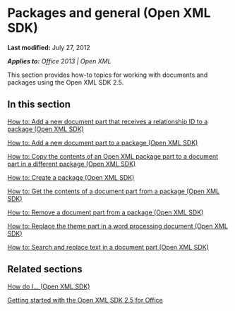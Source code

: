 <!--This is the start of the document-->
# Packages and general (Open XML SDK)
**Last modified:** July 27, 2012

_**Applies to:** Office 2013 | Open XML_

This section provides how-to topics for working with documents and packages using the Open XML SDK 2.5.


## In this section
 [How to: Add a new document part that receives a relationship ID to a package (Open XML SDK)](https://github.com/jhershey00/OpenXMLTest/blob/master/articles/c9b2ce55-548c-4443-8d2e-08fe1f06b7d7.md)

 [How to: Add a new document part to a package (Open XML SDK)](https://github.com/jhershey00/OpenXMLTest/blob/master/articles/ec83a076-9d71-49d1-915f-e7090f74c13a.md)

 [How to: Copy the contents of an Open XML package part to a document part in a different package (Open XML SDK)](https://github.com/jhershey00/OpenXMLTest/blob/master/articles/7dbfd93c-a9e3-4465-9b57-4a043b07b807.md)

 [How to: Create a package (Open XML SDK)](https://github.com/jhershey00/OpenXMLTest/blob/master/articles/fe261589-7b04-47df-8ee9-26b444e587b0.md)

 [How to: Get the contents of a document part from a package (Open XML SDK)](https://github.com/jhershey00/OpenXMLTest/blob/master/articles/b0d3d890-431a-4838-89dc-1f0dccd5dcd0.md)

 [How to: Remove a document part from a package (Open XML SDK)](https://github.com/jhershey00/OpenXMLTest/blob/master/articles/b3890e64-51d1-4643-8d07-2c9d8e060000.md)

 [How to: Replace the theme part in a word processing document (Open XML SDK)](https://github.com/jhershey00/OpenXMLTest/blob/master/articles/cfb75725-f3a7-43c0-85f4-7bb4c3f448ca.md)

 [How to: Search and replace text in a document part (Open XML SDK)](https://github.com/jhershey00/OpenXMLTest/blob/master/articles/cbb4547e-45fa-48ee-872e-8727beec6dfa.md)


## Related sections
 [How do I... (Open XML SDK)](https://github.com/jhershey00/OpenXMLTest/blob/master/articles/b5cc0e8d-da79-482a-81fa-f18c18d29f6c.md)

 [Getting started with the Open XML SDK 2.5 for Office](https://github.com/jhershey00/OpenXMLTest/blob/master/articles/7b729dda-bbb6-437e-93d6-7bfe7b8183fa.md)

